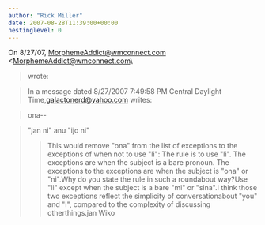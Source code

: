 ```yaml
---
author: "Rick Miller"
date: 2007-08-28T11:39:00+00:00
nestinglevel: 0
---
```

On 8/27/07, [MorphemeAddict@wmconnect.com](mailto://MorphemeAddict@wmconnect.com) <[MorphemeAddict@wmconnect.com](mailto://MorphemeAddict@wmconnect.com)\
> wrote:

> In a message dated 8/27/2007 7:49:58 PM Central Daylight Time,[galactonerd@yahoo.com](mailto://galactonerd@yahoo.com) writes:

> ona--

>"jan ni" anu "ijo ni"
>> This would remove "ona" from the list of
> exceptions to the exceptions of when
> not to use "li": The rule is to use "li".
> The exceptions are when the subject is
> a bare pronoun. The exceptions to the
> exceptions are when the subject is
> "ona" or "ni".Why do you state the rule in such a roundabout way?Use "li" except when the subject is a bare "mi" or "sina".I think those two exceptions reflect the simplicity of conversationabout "you" and "I", compared to the complexity of discussing otherthings.jan Wiko